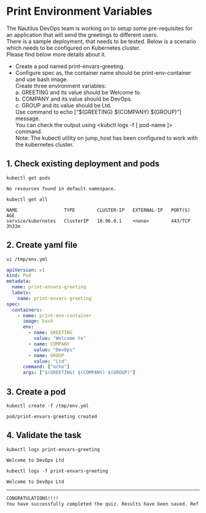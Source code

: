 # Print Environment Variables

The Nautilus DevOps team is working on to setup some pre-requisites for an application that will send the greetings to different users.  
There is a sample deployment, that needs to be tested. Below is a scenario which needs to be configured on Kubernetes cluster.  
Please find below more details about it.  
- Create a pod named print-envars-greeting.  
- Configure spec as, the container name should be print-env-container and use bash image.  
Create three environment variables:  
a. GREETING and its value should be Welcome to.  
b. COMPANY and its value should be DevOps.  
c. GROUP and its value should be Ltd.  
Use command to echo ["$(GREETING) $(COMPANY) $(GROUP)"] message.  
You can check the output using <kubctl logs -f [ pod-name ]> command.  
Note: The kubectl utility on jump_host has been configured to work with the kubernetes cluster.


## 1. Check existing deployment and pods
`kubectl get pods`  
```console
No resources found in default namespace.
```

`kubectl get all`  
```console
NAME                 TYPE        CLUSTER-IP   EXTERNAL-IP   PORT(S)   AGE
service/kubernetes   ClusterIP   10.96.0.1    <none>        443/TCP   3h33m
```


## 2. Create yaml file
`vi /tmp/env.yml`
```yaml
apiVersion: v1
kind: Pod
metadata:
  name: print-envars-greeting
  labels:
    name: print-envars-greeting
spec:
  containers:
    - name: print-env-container
      image: bash
      env:
        - name: GREETING
          value: "Welcome to"
        - name: COMPANY
          value: "DevOps"
        - name: GROUP
          value: "Ltd"
      command: ["echo"]
      args: ["$(GREETING) $(COMPANY) $(GROUP)"]
```


## 3. Create a pod 
`kubectl create -f /tmp/env.yml`  
```console
pod/print-envars-greeting created
```


## 4. Validate the task
`kubectl logs print-envars-greeting`  
```console
Welcome to DevOps Ltd
```

`kubectl logs -f print-envars-greeting`  
```console
Welcome to DevOps Ltd
```


---

```bash
CONGRATULATIONS!!!!
You have successfully completed the quiz. Results have been saved. Ref ID:630fa28c8f84de1fe78c4063
```
